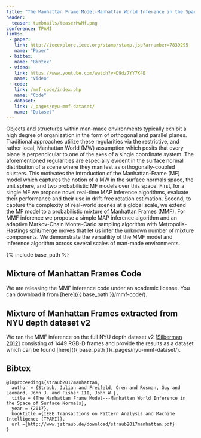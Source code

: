 ```yaml
---
title: "The Manhattan Frame Model-Manhattan World Inference in the Space of Surface Normals"
header:
  teaser: tumbnails/teaserMwMf.png
conference: TPAMI
links: 
 - paper: 
   link: http://ieeexplore.ieee.org/stamp/stamp.jsp?arnumber=7839295
   name: "Paper"
 - bibtex: 
   name: "Bibtex"
 - video: 
   link: https://www.youtube.com/watch?v=D9dz7YY7K4E
   name: "Video"
 - code: 
   link: /mmf-code/index.php
   name: "Code"
 - dataset: 
   link: /_pages/nyu-mmf-dataset/
   name: "Dataset"
---
```


Objects and structures within man-made environments typically exhibit a
high degree of organization in the form of orthogonal and parallel
planes. Traditional approaches utilize these regularities via the
restrictive, and rather local, Manhattan World (MW) assumption which
posits that every plane is perpendicular to one of the axes of a single
coordinate system. The aforementioned regularities are especially
evident in the surface normal distribution of a scene where they
manifest as orthogonally-coupled clusters.  This motivates the
introduction of the Manhattan-Frame (MF) model which captures the
notion of a MW in the surface normals space, the unit sphere, and two
probabilistic MF models over this space.  First, for a single MF we
propose novel real-time MAP inference algorithms, evaluate their
performance and their use in drift-free rotation estimation. Second, to
capture the complexity of real-world scenes at a global scale, we
extend the MF model to a probabilistic mixture of Manhattan Frames
(MMF). For MMF inference we propose a simple MAP inference algorithm
and an adaptive Markov-Chain Monte-Carlo sampling algorithm with
Metropolis-Hastings split/merge moves that let us infer the unknown
number of mixture components. We demonstrate the versatility of the MMF
model and inference algorithm across several scales of man-made
environments.

{% include base_path %}

## Mixture of Manhattan Frames Code

We are releasing the MMF inference code under an academic license. You
can download it from
[here]({{ base_path }}/mmf-code/).

## Mixture of Manhattan Frames extracted from NYU depth dataset v2

We ran the MMF inference on the full NYU depth dataset v2 [[Silberman
2012](http://cs.nyu.edu/~silberman/datasets/nyu_depth_v2.html)]
consisting of 1449 RGB-D frames and provide the results as a dataset
which can be found
[here]({{ base_path }}/_pages/nyu-mmf-dataset/).

## Bibtex <a id="bibtex"></a>
```
@inproceedings{straub2017manhattan,
  author = {Straub, Julian and Freifeld, Oren and Rosman, Guy and Leonard, John J. and Fisher III, John W.},
  title = {The Manhattan Frame Model---Manhattan World Inference in the Space of Surface Normals},
  year = {2017},
  booktitle ={IEEE Transactions on Pattern Analysis and Machine Intelligence (TPAMI)},
  url ={http://www.jstraub.de/download/straub2017manhattan.pdf}
}
```

